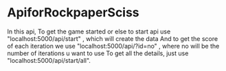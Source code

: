 # ApiforRockpaperSciss
In this api, To get the game started or else to start api use "localhost:5000/api/start" , which will create the data
And to get the score of each iteration we use "localhost:5000/api/?id=no" , where no will be the number of iterations u want to use
To get all the details, just use "localhost:5000/api/start/all".
